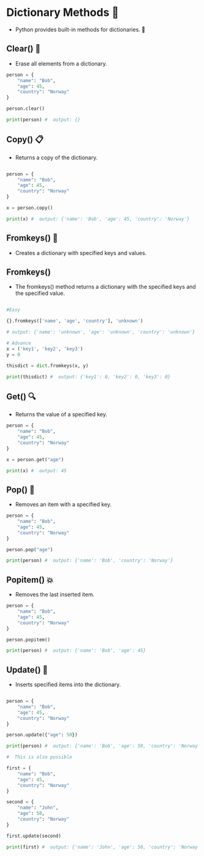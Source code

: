 # Dictionary Methods 🧰

- Python provides built-in methods for dictionaries. 🔧

## Clear() 🧹

- Erase all elements from a dictionary.

```python
person = {
    "name": "Bob",
    "age": 45,
    "country": "Norway"
}

person.clear()

print(person) #  output: {}
```

## Copy() 📋

- Returns a copy of the dictionary.

```python

person = {
    "name": "Bob",
    "age": 45,
    "country": "Norway"
}

x = person.copy()

print(x) #  output: {'name': 'Bob', 'age': 45, 'country': 'Norway'}
```

## Fromkeys() 🔑

- Creates a dictionary with specified keys and values.

## Fromkeys()

- The fromkeys() method returns a dictionary with the specified keys and the specified value.

```python

#Easy

{}.fromkeys(['name', 'age', 'country'], 'unknown')

# output: {'name': 'unknown', 'age': 'unknown', 'country': 'unknown'}

# Advance
x = ('key1', 'key2', 'key3')
y = 0

thisdict = dict.fromkeys(x, y)

print(thisdict) #  output: {'key1': 0, 'key2': 0, 'key3': 0}
```

## Get() 🔍

- Returns the value of a specified key.

```python
person = {
    "name": "Bob",
    "age": 45,
    "country": "Norway"
}

x = person.get("age")

print(x) #  output: 45
```

## Pop() 🚫

- Removes an item with a specified key.

```python
person = {
    "name": "Bob",
    "age": 45,
    "country": "Norway"
}

person.pop("age")

print(person) #  output: {'name': 'Bob', 'country': 'Norway'}
```

## Popitem() 💥

- Removes the last inserted item.

```python
person = {
    "name": "Bob",
    "age": 45,
    "country": "Norway"
}

person.popitem()

print(person) #  output: {'name': 'Bob', 'age': 45}
```

## Update() 🔄

- Inserts specified items into the dictionary.

```python

person = {
    "name": "Bob",
    "age": 45,
    "country": "Norway"
}

person.update({"age": 50})

print(person) #  output: {'name': 'Bob', 'age': 50, 'country': 'Norway'}

#  This is also possible

first = {
    "name": "Bob",
    "age": 45,
    "country": "Norway"
}

second = {
    "name": "John",
    "age": 50,
    "country": "Norway"
}

first.update(second)

print(first) #  output: {'name': 'John', 'age': 50, 'country': 'Norway'}
```
